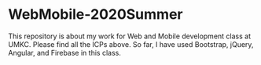 # WebMobile-2020Summer

This repository is about my work for Web and Mobile development class at UMKC.
Please find all the ICPs above. 
So far, I have used Bootstrap, jQuery, Angular, and Firebase in this class.
